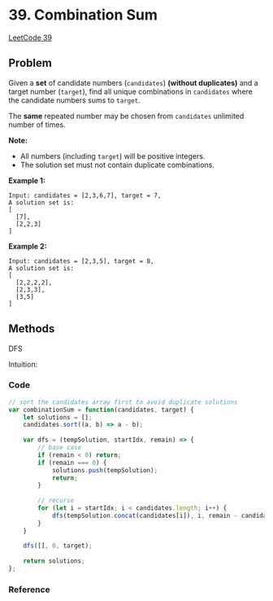 # 39. Combination Sum

[LeetCode 39](https://leetcode.com/problems/combination-sum/)

## Problem

Given a **set** of candidate numbers (`candidates`) **(without duplicates)** and a target number (`target`), find all unique combinations in `candidates` where the candidate numbers sums to `target`.

The **same** repeated number may be chosen from `candidates` unlimited number of times.

**Note:**

- All numbers (including `target`) will be positive integers.
- The solution set must not contain duplicate combinations.

**Example 1:**

```
Input: candidates = [2,3,6,7], target = 7,
A solution set is:
[
  [7],
  [2,2,3]
]
```

**Example 2:**

```
Input: candidates = [2,3,5], target = 8,
A solution set is:
[
  [2,2,2,2],
  [2,3,3],
  [3,5]
]
```

## Methods
DFS

Intuition: 


### Code
```JavaScript
// sort the candidates array first to avoid duplicate solutions
var combinationSum = function(candidates, target) {
    let solutions = [];
    candidates.sort((a, b) => a - b);
    
    var dfs = (tempSolution, startIdx, remain) => {
        // base case
        if (remain < 0) return;
        if (remain === 0) {
            solutions.push(tempSolution);
            return;
        }
        
        // recurse
        for (let i = startIdx; i < candidates.length; i++) {
            dfs(tempSolution.concat(candidates[i]), i, remain - candidates[i]);
        }
    }
    
    dfs([], 0, target);
    
    return solutions;
};
```

### Reference

